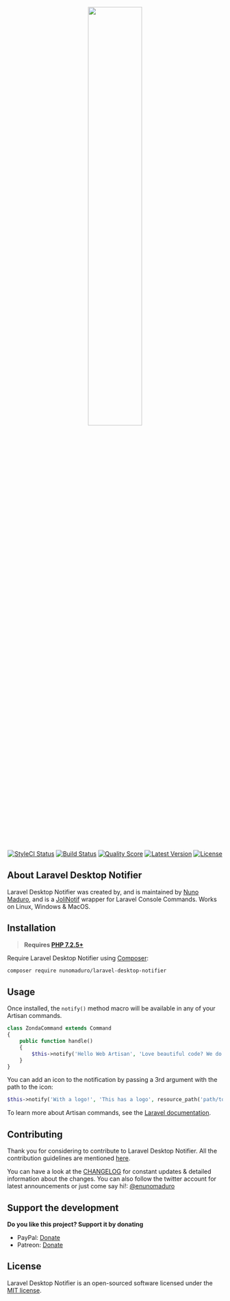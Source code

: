 <p align="center">
    <img src="https://raw.githubusercontent.com/nunomaduro/laravel-desktop-notifier/stable/docs/icon.png" width="50%">
</p>

<p align="center">
    <a href="https://styleci.io/repos/94141482"><img src="https://styleci.io/repos/94141482/shield" alt="StyleCI Status"></img></a>
    <a href="https://github.com/nunomaduro/laravel-desktop-notifier/actions"><img src="https://img.shields.io/github/workflow/status/nunomaduro/laravel-desktop-notifier/Tests/stable.svg?style=flat-square" alt="Build Status"></img></a>
    <a href="https://scrutinizer-ci.com/g/nunomaduro/laravel-desktop-notifier"><img src="https://img.shields.io/scrutinizer/g/nunomaduro/laravel-desktop-notifier.svg?style=flat-square" alt="Quality Score"></img></a>
    <a href="https://packagist.org/packages/nunomaduro/laravel-desktop-notifier"><img src="https://img.shields.io/packagist/v/nunomaduro/laravel-desktop-notifier.svg?style=flat-square" alt="Latest Version"></img></a>
    <a href="https://packagist.org/packages/nunomaduro/laravel-console-task"><img src="https://img.shields.io/packagist/l/nunomaduro/laravel-console-task.svg?style=flat-square" alt="License"></a>
</p>

## About Laravel Desktop Notifier

Laravel Desktop Notifier was created by, and is maintained by [Nuno Maduro](https://github.com/nunomaduro), and is a [JoliNotif](https://github.com/jolicode/JoliNotif) wrapper for Laravel Console Commands. Works on Linux, Windows & MacOS.

## Installation

> **Requires [PHP 7.2.5+](https://php.net/releases/)**

Require Laravel Desktop Notifier using [Composer](https://getcomposer.org):

```bash
composer require nunomaduro/laravel-desktop-notifier
```

## Usage

Once installed, the `notify()` method macro will be available in any of your Artisan commands.

```php
class ZondaCommand extends Command
{
    public function handle()
    {
        $this->notify('Hello Web Artisan', 'Love beautiful code? We do too!');
    }
}
```

You can add an icon to the notification by passing a 3rd argument with the path to the icon:

```php
$this->notify('With a logo!', 'This has a logo', resource_path('path/to/icon.png'));
```

To learn more about Artisan commands, see the [Laravel documentation](https://laravel.com/docs/artisan).

## Contributing

Thank you for considering to contribute to Laravel Desktop Notifier. All the contribution guidelines are mentioned [here](CONTRIBUTING.md).

You can have a look at the [CHANGELOG](CHANGELOG.md) for constant updates & detailed information about the changes. You can also follow the twitter account for latest announcements or just come say hi!: [@enunomaduro](https://twitter.com/enunomaduro)

## Support the development
**Do you like this project? Support it by donating**

- PayPal: [Donate](https://www.paypal.com/cgi-bin/webscr?cmd=_s-xclick&hosted_button_id=66BYDWAT92N6L)
- Patreon: [Donate](https://www.patreon.com/nunomaduro)

## License

Laravel Desktop Notifier is an open-sourced software licensed under the [MIT license](LICENSE.md).
